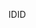  <span data-ttu-id="c1091-101">ID</span><span class="sxs-lookup"><span data-stu-id="c1091-101">ID</span></span> 